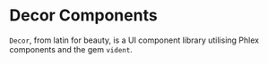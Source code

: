 # Decor Components

`Decor`, from latin for beauty, is a UI component library utilising Phlex components and the gem `vident`.

